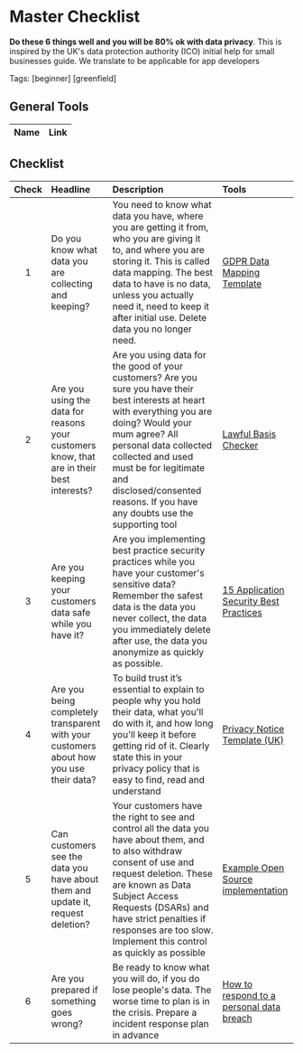 # Master Checklist

**Do these 6 things well and you will be 80% ok with data privacy**. This is inspired by the UK&#39;s data protection authority (ICO) initial help for small businesses guide.  We translate to be applicable for app developers

Tags: [beginner] [greenfield] 

## General Tools

| Name | Link | 
| :--- | :--------- |

## Checklist

| Check | Headline | Description | Tools |
| :---:|:--- | :--------- | :--------| 
| 1| Do you know what data you are collecting and keeping? | You need to know what data you have, where you are getting it from, who you are giving it to, and where you  are storing it.  This is called data mapping.  The best data to have is no data, unless you actually need it, need to keep it after initial use. Delete data you no longer need. | [GDPR Data Mapping Template](https://medium.com/@Ideea/gdpr-data-map-template-31da34ca39d0) |
| 2| Are you using the data for reasons your customers know, that are in their best interests? | Are you using data for the good of your customers? Are you sure you have their best interests at heart with everything you are doing? Would your mum agree? All personal data collected collected and used must be for legitimate and disclosed&#x2F;consented reasons. If you have any doubts use the supporting tool | [Lawful Basis Checker](https://ico.org.uk/for-organisations/gdpr-resources/lawful-basis-interactive-guidance-tool/) |
| 3| Are you keeping your customers data safe while you have it? | Are you implementing best practice security practices while you have your customer&#39;s sensitive data?  Remember the safest data is the data you never collect, the data you immediately delete after use, the data you anonymize as quickly as possible. | [15 Application Security Best Practices](https://snyk.io/learn/application-security-best-practices/) |
| 4| Are you being completely transparent with your customers about how you use their data? | To build trust it’s essential to explain to people why you hold their data, what you&#39;ll do with it, and how long you&#39;ll keep it before getting rid of it. Clearly state this in your privacy policy that is easy to find, read and understand | [Privacy Notice Template (UK)](https://ico.org.uk/for-organisations/make-your-own-privacy-notice/) |
| 5| Can customers see the data you have about them and update it, request deletion? | Your customers have the right to see and control all the data you have about them, and to also withdraw consent of use and request deletion. These are known as Data Subject Access Requests (DSARs) and have strict penalties if responses are too slow. Implement this control as quickly as possible | [Example Open Source implementation](https://databunker.org/) |
| 6| Are you prepared if something goes wrong? | Be ready to know what you will do, if you do lose people&#39;s data.  The worse time to plan is in the crisis.  Prepare a incident response plan in advance | [How to respond to a personal data breach](https://ico.org.uk/for-organisations/sme-web-hub/72-hours-how-to-respond-to-a-personal-data-breach/) |


